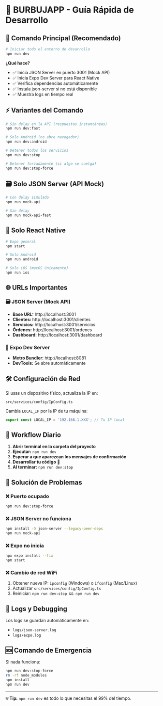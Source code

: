 # 🎯 BURBUJAPP - Guía Rápida de Desarrollo

## 🚀 Comando Principal (Recomendado)

```bash
# Iniciar todo el entorno de desarrollo
npm run dev
```

**¿Qué hace?**
- ✅ Inicia JSON Server en puerto 3001 (Mock API)
- ✅ Inicia Expo Dev Server para React Native
- ✅ Verifica dependencias automáticamente
- ✅ Instala json-server si no está disponible
- ✅ Muestra logs en tiempo real

## ⚡ Variantes del Comando

```bash
# Sin delay en la API (respuestas instantáneas)
npm run dev:fast

# Solo Android (no abre navegador)
npm run dev:android

# Detener todos los servicios
npm run dev:stop

# Detener forzadamente (si algo se cuelga)
npm run dev:stop-force
```

## 🗃️ Solo JSON Server (API Mock)

```bash
# Con delay simulado
npm run mock-api

# Sin delay
npm run mock-api-fast
```

## 📱 Solo React Native

```bash
# Expo general
npm start

# Solo Android
npm run android

# Solo iOS (macOS únicamente)
npm run ios
```

## 🌐 URLs Importantes

### 🗃️ JSON Server (Mock API)
- **Base URL:** http://localhost:3001
- **Clientes:** http://localhost:3001/clientes
- **Servicios:** http://localhost:3001/servicios
- **Órdenes:** http://localhost:3001/ordenes
- **Dashboard:** http://localhost:3001/dashboard

### 📱 Expo Dev Server
- **Metro Bundler:** http://localhost:8081
- **DevTools:** Se abre automáticamente

## 🛠️ Configuración de Red

Si usas un dispositivo físico, actualiza la IP en:
```
src/services/config/IpConfig.ts
```

Cambia `LOCAL_IP` por la IP de tu máquina:
```typescript
export const LOCAL_IP = '192.168.1.XXX'; // Tu IP local
```

## 🎯 Workflow Diario

1. **Abrir terminal en la carpeta del proyecto**
2. **Ejecutar:** `npm run dev`
3. **Esperar a que aparezcan los mensajes de confirmación**
4. **Desarrollar tu código** 🎨
5. **Al terminar:** `npm run dev:stop`

## 🚨 Solución de Problemas

### ❌ Puerto ocupado
```bash
npm run dev:stop-force
```

### ❌ JSON Server no funciona
```bash
npm install -D json-server --legacy-peer-deps
npm run mock-api
```

### ❌ Expo no inicia
```bash
npx expo install --fix
npm start
```

### ❌ Cambio de red WiFi
1. Obtener nueva IP: `ipconfig` (Windows) o `ifconfig` (Mac/Linux)
2. Actualizar `src/services/config/IpConfig.ts`
3. Reiniciar: `npm run dev:stop && npm run dev`

## 📝 Logs y Debugging

Los logs se guardan automáticamente en:
- `logs/json-server.log`
- `logs/expo.log`

## 🆘 Comando de Emergencia

Si nada funciona:
```bash
npm run dev:stop-force
rm -rf node_modules
npm install
npm run dev
```

---

**💡 Tip:** `npm run dev` es todo lo que necesitas el 99% del tiempo.
